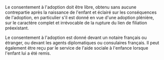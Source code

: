 Le consentement à l'adoption doit être libre, obtenu sans aucune contrepartie après la naissance de l'enfant et éclairé sur les conséquences de l'adoption, en particulier s'il est donné en vue d'une adoption plénière, sur le caractère complet et irrévocable de la rupture du lien de filiation préexistant.

Le consentement à l'adoption est donné devant un notaire français ou étranger, ou devant les agents diplomatiques ou consulaires français. Il peut également être reçu par le service de l'aide sociale à l'enfance lorsque l'enfant lui a été remis.
